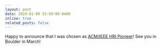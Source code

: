 ```yaml
---
layout: post
date: 2024-01-08 15:59:00-0400
inline: true
related_posts: false
---
```


Happy to announce that I was chosen as [ACM/IEEE HRI Pioneer](https://hripioneers.org/)! See you in Boulder in March! 
